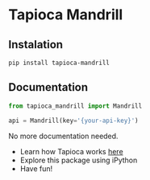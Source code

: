 # Tapioca Mandrill

## Instalation

```
pip install tapioca-mandrill
```

## Documentation

``` python
from tapioca_mandrill import Mandrill

api = Mandrill(key='{your-api-key}')
```

No more documentation needed.

- Learn how Tapioca works [here](http://tapioca-wrapper.readthedocs.org/en/stable/quickstart.html)
- Explore this package using iPython
- Have fun!
